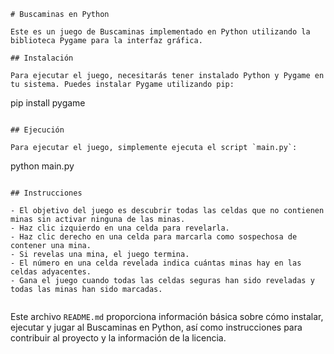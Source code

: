 
```
# Buscaminas en Python

Este es un juego de Buscaminas implementado en Python utilizando la biblioteca Pygame para la interfaz gráfica.

## Instalación

Para ejecutar el juego, necesitarás tener instalado Python y Pygame en tu sistema. Puedes instalar Pygame utilizando pip:

```
pip install pygame
```

## Ejecución

Para ejecutar el juego, simplemente ejecuta el script `main.py`:

```
python main.py
```

## Instrucciones

- El objetivo del juego es descubrir todas las celdas que no contienen minas sin activar ninguna de las minas.
- Haz clic izquierdo en una celda para revelarla.
- Haz clic derecho en una celda para marcarla como sospechosa de contener una mina.
- Si revelas una mina, el juego termina.
- El número en una celda revelada indica cuántas minas hay en las celdas adyacentes.
- Gana el juego cuando todas las celdas seguras han sido reveladas y todas las minas han sido marcadas.


```

Este archivo `README.md` proporciona información básica sobre cómo instalar, ejecutar y jugar al Buscaminas en Python, así como instrucciones para contribuir al proyecto y la información de la licencia.